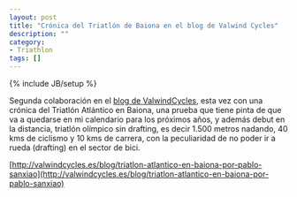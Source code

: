 ```yaml
---
layout: post
title: "Crónica del Triatlón de Baiona en el blog de Valwind Cycles"
description: ""
category:
- Triathlon
tags: []
---
```

{% include JB/setup %}

Segunda colaboración en el [blog de ValwindCycles](http://valwindcycles.es/blog), esta vez con una crónica del Triatlón Atlántico en Baiona, una prueba que tiene pinta de que va a quedarse en mi calendario para los próximos años, y además debut en la distancia, triatlón olímpico sin drafting, es decir 1.500 metros nadando, 40 kms de ciclismo y 10 kms de carrera, con la peculiaridad de no poder ir a rueda (drafting) en el sector de bici.

[http://valwindcycles.es/blog/triatlon-atlantico-en-baiona-por-pablo-sanxiao](http://valwindcycles.es/blog/triatlon-atlantico-en-baiona-por-pablo-sanxiao)
